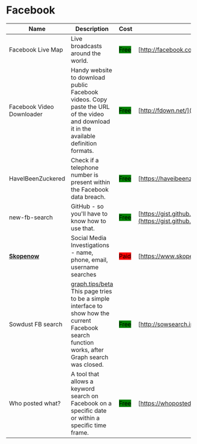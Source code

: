# Facebook

| Name | Description | Cost | URL |
| --- | --- | --- | --- |
| Facebook Live Map | Live broadcasts around the world. | <mark style="background-color:green;">Free</mark> | [http://facebook.com/livemap](http://facebook.com/livemap) |
| Facebook Video Downloader | Handy website to download public Facebook videos. Copy paste the URL of the video and download it in the available definition formats. | <mark style="background-color:green;">Free</mark> | [http://fdown.net/](http://fdown.net/) |
| HaveIBeenZuckered | Check if a telephone number is present within the Facebook data breach. | <mark style="background-color:green;">Free</mark> | [https://haveibeenzuckered.com/](https://haveibeenzuckered.com/) |
| new-fb-search | GitHub - so you'll have to know how to use that. | <mark style="background-color:green;">Free</mark> | [https://gist.github.com/nemec/2ba8afa589032f20e2d6509512381114](https://gist.github.com/nemec/2ba8afa589032f20e2d6509512381114) |
| [**Skopenow**](../../../tools/skopenow/README.md) | Social Media Investigations - name, phone, email, username searches | <mark style="background-color:red;">Paid</mark> | [https://www.skopenow.com/](https://www.skopenow.com/) |
| Sowdust FB search | [graph.tips/beta](http://graph.tips/beta) This page tries to be a simple interface to show how the current Facebook search function works, after Graph search was closed. | <mark style="background-color:green;">Free</mark> | [http://sowsearch.info](http://sowsearch.info) |
| Who posted what? | A tool that allows a keyword search on Facebook on a specific date or within a specific time frame. | <mark style="background-color:green;">Free</mark> | [https://whopostedwhat.com/](https://whopostedwhat.com/) |